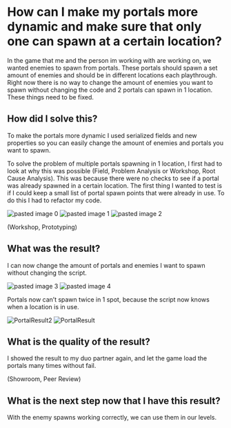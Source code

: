# How can I make my portals more dynamic and make sure that only one can spawn at a certain location?

In the game that me and the person im working with are working on, we wanted enemies to spawn from portals. These portals should spawn a set amount of enemies and should be in different locations each playthrough. Right now there is no way to change the amount of enemies you want to spawn without changing the code and 2 portals can spawn in 1 location. These things need to be fixed.

## How did I solve this?

To make the portals more dynamic I used serialized fields and new properties so you can easily change the amount of enemies and portals you want to spawn.

To solve the problem of multiple portals spawning in 1 location, I first had to look at why this was possible (Field, Problem Analysis or Workshop, Root Cause Analysis). This was because there were no checks to see if a portal was already spawned in a certain location. The first thing I wanted to test is if I could keep a small list of portal spawn points that were already in use. To do this I had to refactor my code. 

![pasted image 0](https://github.com/Timsel1/GDT-S4Portfolio/assets/90602424/4dcaf76d-1f2b-4938-9887-1bd8df63d773)
![pasted image 1](https://github.com/Timsel1/GDT-S4Portfolio/assets/90602424/1f33a066-35f7-4029-9265-9ae531f06e9d)
![pasted image 2](https://github.com/Timsel1/GDT-S4Portfolio/assets/90602424/c81324be-b473-436b-b47a-4e704d71246f)



(Workshop, Prototyping)

## What was the result?

I can now change the amount of portals and enemies I want to spawn without changing the script.

![pasted image 3](https://github.com/Timsel1/GDT-S4Portfolio/assets/90602424/c936b653-a068-47c1-b14f-18885a01269f)
![pasted image 4](https://github.com/Timsel1/GDT-S4Portfolio/assets/90602424/dbe2c5e0-e51a-4ac1-8e84-8b07f9d16f17)


Portals now can’t spawn twice in 1 spot, because the script now knows when a location is in use.

![PortalResult2](https://github.com/Timsel1/GDT-S4Portfolio/assets/90602424/6139470f-7127-466b-a386-0af5395cb58d)
![PortalResult](https://github.com/Timsel1/GDT-S4Portfolio/assets/90602424/17af15cf-2845-461f-8dbe-5a4e7f8d8702)



## What is the quality of the result?

I showed the result to my duo partner again, and let the game load the portals many times without fail.

(Showroom, Peer Review)


## What is the next step now that I have this result?

With the enemy spawns working correctly, we can use them in our levels.
